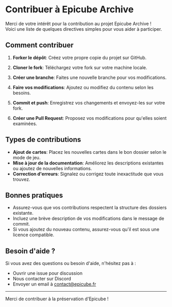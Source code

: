 # Contribuer à Epicube Archive

Merci de votre intérêt pour la contribution au projet Epicube Archive !
<br>
Voici une liste de quelques directives simples pour vous aider à participer.

## Comment contribuer

1. **Forker le dépôt**: Créez votre propre copie du projet sur GitHub.

2. **Cloner le fork**: Téléchargez votre fork sur votre machine locale.

3. **Créer une branche**: Faites une nouvelle branche pour vos modifications.

4. **Faire vos modifications**: Ajoutez ou modifiez du contenu selon les besoins.

5. **Commit et push**: Enregistrez vos changements et envoyez-les sur votre fork.

6. **Créer une Pull Request**: Proposez vos modifications pour qu'elles soient examinées.

## Types de contributions

- **Ajout de cartes**: Placez les nouvelles cartes dans le bon dossier selon le mode de jeu.
- **Mise à jour de la documentation**: Améliorez les descriptions existantes ou ajoutez de nouvelles informations.
- **Correction d'erreurs**: Signalez ou corrigez toute inexactitude que vous trouvez.

## Bonnes pratiques

- Assurez-vous que vos contributions respectent la structure des dossiers existante.
- Incluez une brève description de vos modifications dans le message de commit.
- Si vous ajoutez du nouveau contenu, assurez-vous qu'il est sous une licence compatible.

## Besoin d'aide ?

Si vous avez des questions ou besoin d'aide, n'hésitez pas à :

- Ouvrir une issue pour discussion
- Nous contacter sur Discord
- Envoyer un email à [contact@epicube.fr](mailto:contact@epicube.fr)

---

Merci de contribuer à la préservation d'Epicube !